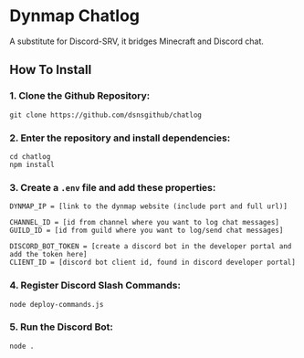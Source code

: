# Dynmap Chatlog

A substitute for Discord-SRV, it bridges Minecraft and Discord chat.

## How To Install

### 1. Clone the Github Repository:

	git clone https://github.com/dsnsgithub/chatlog

### 2. Enter the repository and install dependencies:

	cd chatlog
	npm install

### 3. Create a `.env` file and add these properties:

	DYNMAP_IP = [link to the dynmap website (include port and full url)]

	CHANNEL_ID = [id from channel where you want to log chat messages]
	GUILD_ID = [id from guild where you want to log/send chat messages]

	DISCORD_BOT_TOKEN = [create a discord bot in the developer portal and add the token here]
	CLIENT_ID = [discord bot client id, found in discord developer portal] 

### 4. Register Discord Slash Commands:

    node deploy-commands.js

### 5. Run the Discord Bot:

    node .